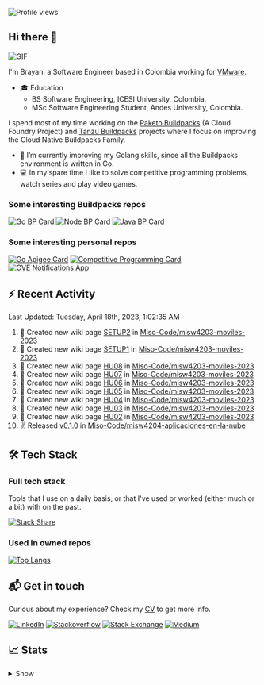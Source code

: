 ![Profile views](https://gpvc.arturio.dev/brayanhenao)

## Hi there 👋

<img alt="GIF" src="https://i.pinimg.com/originals/e4/26/70/e426702edf874b181aced1e2fa5c6cde.gif" />  


I'm Brayan, a Software Engineer based in Colombia working for [VMware](https://www.vmware.com/).

- 🎓 Education
  - BS Software Engineering, ICESI University, Colombia.
  - MSc Software Engineering Student, Andes University, Colombia.

I spend most of my time working on the [Paketo Buildpacks](https://paketo.io/) (A Cloud Foundry Project)
and [Tanzu Buildpacks](https://tanzu.vmware.com/components/buildpacks) projects where I focus on improving the Cloud
Native Buildpacks Family.

- 🌱 I’m currently improving my Golang skills, since all the Buildpacks environment is written in Go.
- 💻 In my spare time I like to solve competitive programming problems, watch series and play video games.

### Some interesting Buildpacks repos

[![Go BP Card](https://github-readme-stats.vercel.app/api/pin/?username=paketo-buildpacks&repo=go&show_owner=true)](https://github.com/paketo-buildpacks/go)
[![Node BP Card](https://github-readme-stats.vercel.app/api/pin/?username=paketo-buildpacks&repo=nodejs&show_owner=true)](https://github.com/paketo-buildpacks/nodejs)
[![Java BP Card](https://github-readme-stats.vercel.app/api/pin/?username=paketo-buildpacks&repo=java&show_owner=true)](https://github.com/paketo-buildpacks/java)

### Some interesting personal repos

[![Go Apigee Card](https://github-readme-stats.vercel.app/api/pin/?username=brayanhenao&repo=go-apigee-edge)](https://github.com/brayanhenao/go-apigee-edge)
[![Competitive Programming Card](https://github-readme-stats.vercel.app/api/pin/?username=brayanhenao&repo=competitive-programming)](https://github.com/brayanhenao/competitive-programming)
[![CVE Notifications App](https://github-readme-stats.vercel.app/api/pin/?username=brayanhenao&repo=cve-notifications-app)](https://github.com/brayanhenao/cve-notifications-app)

## ⚡️ Recent Activity

<!--RECENT_ACTIVITY:last_update-->
Last Updated: Tuesday, April 18th, 2023, 1:02:35 AM
<!--RECENT_ACTIVITY:last_update_end-->

<!--RECENT_ACTIVITY:start-->
1. 📖 Created new wiki page [SETUP2](https://github.com/Miso-Code/misw4203-moviles-2023/wiki/SETUP2) in [Miso-Code/misw4203-moviles-2023](https://github.com/Miso-Code/misw4203-moviles-2023)<br>
2. 📖 Created new wiki page [SETUP1](https://github.com/Miso-Code/misw4203-moviles-2023/wiki/SETUP1) in [Miso-Code/misw4203-moviles-2023](https://github.com/Miso-Code/misw4203-moviles-2023)<br>
3. 📖 Created new wiki page [HU08](https://github.com/Miso-Code/misw4203-moviles-2023/wiki/HU08) in [Miso-Code/misw4203-moviles-2023](https://github.com/Miso-Code/misw4203-moviles-2023)<br>
4. 📖 Created new wiki page [HU07](https://github.com/Miso-Code/misw4203-moviles-2023/wiki/HU07) in [Miso-Code/misw4203-moviles-2023](https://github.com/Miso-Code/misw4203-moviles-2023)<br>
5. 📖 Created new wiki page [HU06](https://github.com/Miso-Code/misw4203-moviles-2023/wiki/HU06) in [Miso-Code/misw4203-moviles-2023](https://github.com/Miso-Code/misw4203-moviles-2023)<br>
6. 📖 Created new wiki page [HU05](https://github.com/Miso-Code/misw4203-moviles-2023/wiki/HU05) in [Miso-Code/misw4203-moviles-2023](https://github.com/Miso-Code/misw4203-moviles-2023)<br>
7. 📖 Created new wiki page [HU04](https://github.com/Miso-Code/misw4203-moviles-2023/wiki/HU04) in [Miso-Code/misw4203-moviles-2023](https://github.com/Miso-Code/misw4203-moviles-2023)<br>
8. 📖 Created new wiki page [HU03](https://github.com/Miso-Code/misw4203-moviles-2023/wiki/HU03) in [Miso-Code/misw4203-moviles-2023](https://github.com/Miso-Code/misw4203-moviles-2023)<br>
9. 📖 Created new wiki page [HU02](https://github.com/Miso-Code/misw4203-moviles-2023/wiki/HU02) in [Miso-Code/misw4203-moviles-2023](https://github.com/Miso-Code/misw4203-moviles-2023)<br>
10. ✌️ Released [v0.1.0](https://github.com/Miso-Code/misw4204-aplicaciones-en-la-nube/releases/tag/v0.1.0) in [Miso-Code/misw4204-aplicaciones-en-la-nube](https://github.com/Miso-Code/misw4204-aplicaciones-en-la-nube)<br>
<!--RECENT_ACTIVITY:end-->

## 🛠 Tech Stack

### Full tech stack

Tools that I use on a daily basis, or that I've used or worked (either much or a bit) with on the past.

[![Stack Share](https://img.shields.io/badge/Stack%20Share-0690FA.svg?&style=for-the-badge&logo=stackshare&logoColor=white)](https://stackshare.io/bhenao6/mystack)

### Used in owned repos

[![Top Langs](https://github-readme-stats.vercel.app/api/top-langs/?username=brayanhenao&layout=compact&langs_count=10)](https://github.com/anuraghazra/github-readme-stats)

## 📬 Get in touch

Curious about my experience? Check my [CV](resources/Brayan%20Henao%20CV.pdf) to get more info.

[![LinkedIn](https://img.shields.io/badge/linkedin-%230077B5.svg?&style=for-the-badge&logo=linkedin&logoColor=white)](https://www.linkedin.com/in/bhenao6/)
[![Stackoverflow](https://img.shields.io/badge/-F58025.svg?&style=for-the-badge&logo=stackoverflow&logoColor=white)](https://stackoverflow.com/users/5371842/brayan-henao)
[![Stack Exchange](https://img.shields.io/badge/-1E5397.svg?&style=for-the-badge&logo=stackexchange)](https://stackexchange.com/users/7008058/brayan-henao)
[![Medium](https://img.shields.io/badge/medium-%2312100E.svg?&style=for-the-badge&logo=medium&logoColor=white)](https://medium.com/@bhenao6)

## 📈 Stats

<details>
  <summary>Show</summary>

[![Brayan's github stats](https://github-readme-stats.vercel.app/api?username=brayanhenao&count_private=true&show_icons=true&theme=vue-dark)](https://github.com/anuraghazra/github-readme-stats)

<!--START_SECTION:waka-->
![Code Time](http://img.shields.io/badge/Code%20Time-413%20hrs%2055%20mins-blue)

![Lines of code](https://img.shields.io/badge/From%20Hello%20World%20I%27ve%20Written-350%20Thousand%20lines%20of%20code-blue)

**🐱 My GitHub Data** 

> 🏆 19 Contributions in the Year 2023
 > 
> 📦 356.5 kB Used in GitHub's Storage 
 > 
> 💼 Opted to Hire
 > 
> 📜 71 Public Repositories 
 > 
> 🔑 20 Private Repositories  
 > 
**I Mostly Code in Java** 

```text
Java                     14 repos            ██████░░░░░░░░░░░░░░░░░░░   25.93% 
Go                       10 repos            ████░░░░░░░░░░░░░░░░░░░░░   18.52% 
JavaScript               8 repos             ███░░░░░░░░░░░░░░░░░░░░░░   14.81% 
TypeScript               7 repos             ███░░░░░░░░░░░░░░░░░░░░░░   12.96% 
HTML                     5 repos             ██░░░░░░░░░░░░░░░░░░░░░░░   9.26%

```



 Last Updated on 03/01/2023 02:11:29 UTC
<!--END_SECTION:waka-->
</details>
